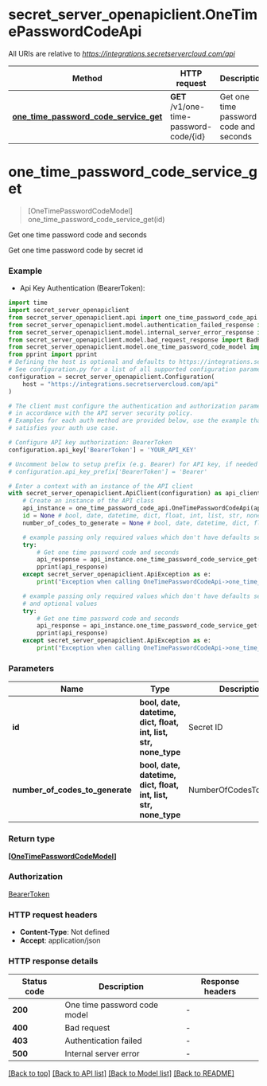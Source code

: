 # secret_server_openapiclient.OneTimePasswordCodeApi

All URIs are relative to *https://integrations.secretservercloud.com/api*

Method | HTTP request | Description
------------- | ------------- | -------------
[**one_time_password_code_service_get**](OneTimePasswordCodeApi.md#one_time_password_code_service_get) | **GET** /v1/one-time-password-code/{id} | Get one time password code and seconds


# **one_time_password_code_service_get**
> [OneTimePasswordCodeModel] one_time_password_code_service_get(id)

Get one time password code and seconds

Get one time password code by secret id

### Example

* Api Key Authentication (BearerToken):

```python
import time
import secret_server_openapiclient
from secret_server_openapiclient.api import one_time_password_code_api
from secret_server_openapiclient.model.authentication_failed_response import AuthenticationFailedResponse
from secret_server_openapiclient.model.internal_server_error_response import InternalServerErrorResponse
from secret_server_openapiclient.model.bad_request_response import BadRequestResponse
from secret_server_openapiclient.model.one_time_password_code_model import OneTimePasswordCodeModel
from pprint import pprint
# Defining the host is optional and defaults to https://integrations.secretservercloud.com/api
# See configuration.py for a list of all supported configuration parameters.
configuration = secret_server_openapiclient.Configuration(
    host = "https://integrations.secretservercloud.com/api"
)

# The client must configure the authentication and authorization parameters
# in accordance with the API server security policy.
# Examples for each auth method are provided below, use the example that
# satisfies your auth use case.

# Configure API key authorization: BearerToken
configuration.api_key['BearerToken'] = 'YOUR_API_KEY'

# Uncomment below to setup prefix (e.g. Bearer) for API key, if needed
# configuration.api_key_prefix['BearerToken'] = 'Bearer'

# Enter a context with an instance of the API client
with secret_server_openapiclient.ApiClient(configuration) as api_client:
    # Create an instance of the API class
    api_instance = one_time_password_code_api.OneTimePasswordCodeApi(api_client)
    id = None # bool, date, datetime, dict, float, int, list, str, none_type | Secret ID
    number_of_codes_to_generate = None # bool, date, datetime, dict, float, int, list, str, none_type | NumberOfCodesToGenerate (optional)

    # example passing only required values which don't have defaults set
    try:
        # Get one time password code and seconds
        api_response = api_instance.one_time_password_code_service_get(id)
        pprint(api_response)
    except secret_server_openapiclient.ApiException as e:
        print("Exception when calling OneTimePasswordCodeApi->one_time_password_code_service_get: %s\n" % e)

    # example passing only required values which don't have defaults set
    # and optional values
    try:
        # Get one time password code and seconds
        api_response = api_instance.one_time_password_code_service_get(id, number_of_codes_to_generate=number_of_codes_to_generate)
        pprint(api_response)
    except secret_server_openapiclient.ApiException as e:
        print("Exception when calling OneTimePasswordCodeApi->one_time_password_code_service_get: %s\n" % e)
```


### Parameters

Name | Type | Description  | Notes
------------- | ------------- | ------------- | -------------
 **id** | **bool, date, datetime, dict, float, int, list, str, none_type**| Secret ID |
 **number_of_codes_to_generate** | **bool, date, datetime, dict, float, int, list, str, none_type**| NumberOfCodesToGenerate | [optional]

### Return type

[**[OneTimePasswordCodeModel]**](OneTimePasswordCodeModel.md)

### Authorization

[BearerToken](../README.md#BearerToken)

### HTTP request headers

 - **Content-Type**: Not defined
 - **Accept**: application/json


### HTTP response details

| Status code | Description | Response headers |
|-------------|-------------|------------------|
**200** | One time password code model |  -  |
**400** | Bad request |  -  |
**403** | Authentication failed |  -  |
**500** | Internal server error |  -  |

[[Back to top]](#) [[Back to API list]](../README.md#documentation-for-api-endpoints) [[Back to Model list]](../README.md#documentation-for-models) [[Back to README]](../README.md)

